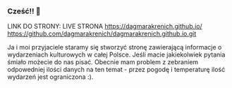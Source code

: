 ### Cześć!! 👋
LINK DO STRONY: 
LIVE STRONA https://dagmarakrenich.github.io/
https://github.com/dagmarakrenich/dagmarakrenich.github.io.git


Ja i moi przyjaciele staramy się stworzyć stronę zawierającą informacje o wydarzeniach kulturowych w całej Polsce. Jeśli macie jakiekolwiek pytania śmiało możecie do nas pisać. Obecnie mam problem z zebraniem odpowedniej ilości danych na ten temat - przez pogodę i temperaturę ilość wydarzeń jest ograniczona :).

